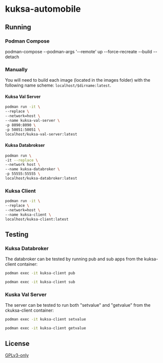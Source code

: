 # kuksa-automobile

## Running

### Podman Compose

podman-compose --podman-args '--remote'  up --force-recreate --build --detach

### Manually

You will need to build each image (located in the images folder) with the following name
scheme: `localhost/$dirname:latest`.

#### Kuksa Val Server

```sh
podman run -it \
--replace \
--network=host \
--name kuksa-val-server \
-p 8090:8090 \
-p 50051:50051 \
localhost/kuksa-val-server:latest
```

#### Kuksa Databrokser

```sh
podman run \
-it --replace \
--network host \
--name kuksa-databroker \
-p 55555:55555 \
localhost/kuksa-databroker:latest	
```

### Kuksa Client

```sh
podman run -it \
--replace \
--network=host \
--name kuksa-client \
localhost/kuksa-client:latest
```

## Testing

### Kuksa Databroker

The databroker can be tested by running pub and sub apps from the kuksa-client container:

```sh
podman exec -it kuksa-client pub
```

```sh
podman exec -it kuksa-client sub
```

### Kuska Val Server

The server can be tested to run both "setvalue" and "getvalue" from the ckuksa-client container:

```sh
podman exec -it kuksa-client setvalue
```

```sh
podman exec -it kuksa-client getvalue
```

## License

[GPLv3-only](./LICENSE)
